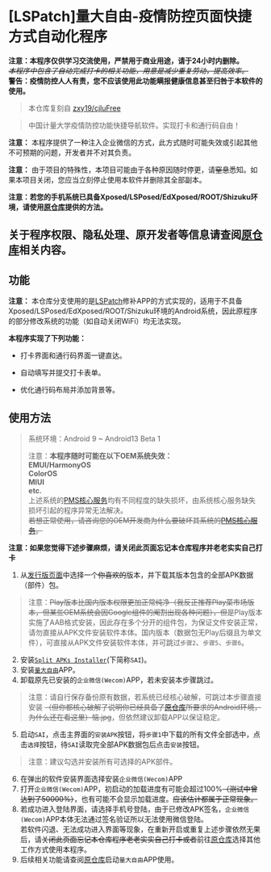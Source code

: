 #  [LSPatch]量大自由-疫情防控页面快捷方式自动化程序

**注意：本程序仅供学习交流使用，严禁用于商业用途，请于24小时内删除。**<br>
~~*本程序中包含了自动完成打卡的相关功能，用意是减少重复劳动，提高效率。*~~<br>
**警告：疫情防控人人有责，您不应该使用此功能瞒报健康信息甚至归咎于本软件的使用。**

> 本仓库复刻自 [zxy19/cjluFree](https://github.com/zxy19/cjluFree)

> 中国计量大学疫情防控功能快捷导航软件。实现打卡和通行码自由！

**注意：** 本程序提供了一种注入企业微信的方式，此方式随时可能失效或引起其他不可预期的问题，开发者并不对其负责。

**注意：** 由于项目的特殊性，本项目可能由于各种原因随时停更，请~~窒息~~悉知。如果本项目关闭，您应当立刻停止使用本软件并删除其全部副本。

**注意：若您的手机系统已具备Xposed/LSPosed/EdXposed/ROOT/Shizuku环境，请使用[原仓库](https://github.com/zxy19/cjluFree)提供的方法。**

## 关于程序权限、隐私处理、原开发者等信息请查阅[原仓库](https://github.com/zxy19/cjluFree)相关内容。

## 功能

**注意：** 本仓库分支使用的是[LSPatch](https://github.com/LSPosed/LSPatch)修补APP的方式实现的，适用于不具备Xposed/LSPosed/EdXposed/ROOT/Shizuku环境的Android系统，因此原程序的部分修改系统的功能（如自动关闭WiFi）均无法实现。

**本程序实现了下列功能：**

+ 打卡界面和通行码界面一键直达。

+ 自动填写并提交打卡表单。

+ 优化通行码布局并添加背景等。

## 使用方法
>  系统环境：Android 9 ~ Android13 Beta 1
>
>  注意：**本程序随时可能在以下OEM系统失效：<br>EMUI/HarmonyOS<br>ColorOS<br>MIUI<br>etc.**
<br>上述系统的[PMS核心服务](https://developer.android.com/reference/android/content/pm/PackageManager)均有不同程度的缺失损坏，由系统核心服务缺失损坏引起的程序异常无法解决。<br>~~若想正常使用，请咨询您的OEM开发商为什么要破坏其系统的[PMS核心服务](https://developer.android.com/reference/android/content/pm/PackageManager)。~~

**注意：如果您觉得下述步骤麻烦，请关闭此页面忘记本仓库程序并老老实实自己打卡**

1.  从[发行版页面](https://github.com/ZWolken/cjluFree/releases)中选择一个~~你喜欢的~~版本，并下载其版本包含的全部APK数据（部件）包。
>  注意：~~Play版本比国内版本权限更加正常纯净（我反正推荐Play菜市场版本，但某些OEM系统会因Google组件的阉割出现各种问题），但是~~Play版本实施了AAB格式安装，因此存在多个分开的组件包，为保证文件安装正常，请勿直接从APK文件安装软件本体。国内版本（数据包无Play后缀且为单文件），可直接从APK文件安装软件本体，并可跳过`步骤2`、`步骤5`、`步骤6`。
2.  安装[`Split APKs Installer`](https://github.com/Aefyr/SAI/releases/latest)(下简称`SAI`)。
3.  安装[`量大自由`](https://github.com/zxy19/cjluFree/releases/latest)APP。
4.  卸载原先已安装的`企业微信(Wecom)`APP，若未安装本步骤跳过。
>  注意：请自行保存备份原有数据，若系统已经核心破解，可跳过本步骤直接安装 ~~（但你都核心破解了说明你已经具备了[原仓库](https://github.com/ZWolken/cjluFree)所要求的Android环境，为什么还在看这里）恼.jpg~~，但依然建议卸载APP以保证稳定。
5.  启动`SAI`，点击主界面的`安装APK`按钮，将`步骤1`中下载的所有文件全部选中，点击`选择`按钮，待`SAI`读取完全部APK数据包后点击`安装`按钮。
>  注意：建议勾选并安装所有可选择的APK部件。
6.  在弹出的软件安装界面选择安装`企业微信(Wecom)`APP
7.  打开`企业微信(Wecom)`APP，初启动的加载进度有可能会超过100%~~（测试中曾达到了50000%）~~，也有可能不会显示加载进度。~~应该估计都属于正常现象。~~
8.  若成功进入登陆界面，请选择手机号登陆，由于已修改APK签名，`企业微信(Wecom)`APP本体无法通过签名验证所以无法使用微信登陆。<br>若软件闪退、无法成功进入界面等现象，在重新开启或重复上述步骤依然无果后，请~~关闭此页面忘记本仓库程序老老实实自己打卡或者~~前往[原仓库](https://github.com/ZWolken/cjluFree)选择其他工作方式使用本程序。
9.  后续相关功能请查阅[原仓库](https://github.com/zxy19/cjluFree)启动`量大自由`APP使用。
